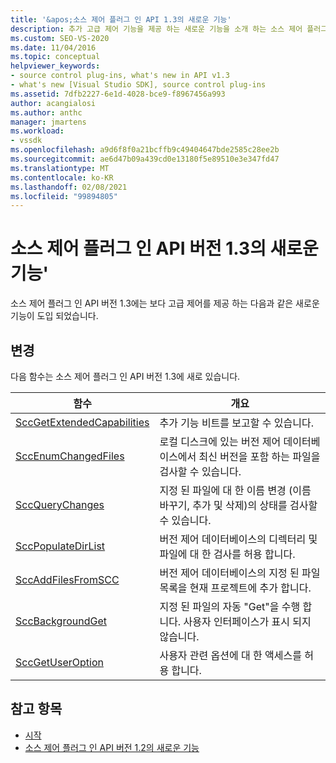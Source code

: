 ```yaml
---
title: '&apos;소스 제어 플러그 인 API 1.3의 새로운 기능'
description: 추가 고급 제어 기능을 제공 하는 새로운 기능을 소개 하는 소스 제어 플러그 인 API 버전 1.3의 새로운 기능에 대해 알아봅니다.
ms.custom: SEO-VS-2020
ms.date: 11/04/2016
ms.topic: conceptual
helpviewer_keywords:
- source control plug-ins, what's new in API v1.3
- what's new [Visual Studio SDK], source control plug-ins
ms.assetid: 7dfb2227-6e1d-4028-bce9-f8967456a993
author: acangialosi
ms.author: anthc
manager: jmartens
ms.workload:
- vssdk
ms.openlocfilehash: a9d6f8f0a21bcffb9c49404647bde2585c28ee2b
ms.sourcegitcommit: ae6d47b09a439cd0e13180f5e89510e3e347fd47
ms.translationtype: MT
ms.contentlocale: ko-KR
ms.lasthandoff: 02/08/2021
ms.locfileid: "99894805"
---
```

# <a name="what39s-new-in-the-source-control-plug-in-api-version-13"></a>소스 제어 플러그 인 API 버전 1.3의 새로운 기능&#39;
소스 제어 플러그 인 API 버전 1.3에는 보다 고급 제어를 제공 하는 다음과 같은 새로운 기능이 도입 되었습니다.

## <a name="changes"></a>변경
 다음 함수는 소스 제어 플러그 인 API 버전 1.3에 새로 있습니다.

|함수|개요|
|--------------|--------------|
|[SccGetExtendedCapabilities](../../extensibility/sccgetextendedcapabilities-function.md)|추가 기능 비트를 보고할 수 있습니다.|
|[SccEnumChangedFiles](../../extensibility/sccenumchangedfiles-function.md)|로컬 디스크에 있는 버전 제어 데이터베이스에서 최신 버전을 포함 하는 파일을 검사할 수 있습니다.|
|[SccQueryChanges](../../extensibility/sccquerychanges-function.md)|지정 된 파일에 대 한 이름 변경 (이름 바꾸기, 추가 및 삭제)의 상태를 검사할 수 있습니다.|
|[SccPopulateDirList](../../extensibility/sccpopulatedirlist-function.md)|버전 제어 데이터베이스의 디렉터리 및 파일에 대 한 검사를 허용 합니다.|
|[SccAddFilesFromSCC](../../extensibility/sccaddfilesfromscc-function.md)|버전 제어 데이터베이스의 지정 된 파일 목록을 현재 프로젝트에 추가 합니다.|
|[SccBackgroundGet](../../extensibility/sccbackgroundget-function.md)|지정 된 파일의 자동 "Get"을 수행 합니다. 사용자 인터페이스가 표시 되지 않습니다.|
|[SccGetUserOption](../../extensibility/sccgetuseroption-function.md)|사용자 관련 옵션에 대 한 액세스를 허용 합니다.|

## <a name="see-also"></a>참고 항목
- [시작](../../extensibility/internals/getting-started-with-source-control-plug-ins.md)
- [소스 제어 플러그 인 API 버전 1.2의 새로운 기능](../../extensibility/internals/what-s-new-in-the-source-control-plug-in-api-version-1-2.md)
